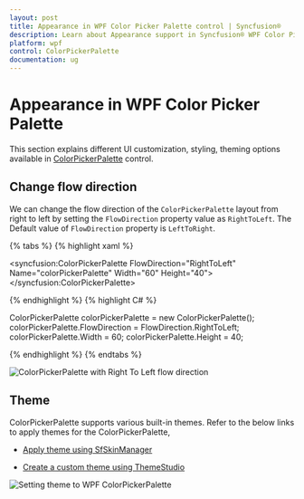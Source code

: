 ```yaml
---
layout: post
title: Appearance in WPF Color Picker Palette control | Syncfusion®
description: Learn about Appearance support in Syncfusion® WPF Color Picker Palette control, its elements and more details.
platform: wpf
control: ColorPickerPalette
documentation: ug
---
```


# Appearance in WPF Color Picker Palette

This section explains different UI customization, styling, theming options available in [ColorPickerPalette](https://help.syncfusion.com/cr/wpf/Syncfusion.Windows.Tools.Controls.ColorPickerPalette.html) control.

## Change flow direction

We can change the flow direction of the `ColorPickerPalette` layout from right to left by setting the `FlowDirection` property value as `RightToLeft`. The Default value of `FlowDirection` property is `LeftToRight`.

{% tabs %}
{% highlight xaml %}

<syncfusion:ColorPickerPalette FlowDirection="RightToLeft"
                               Name="colorPickerPalette" 
                               Width="60"
                               Height="40">
</syncfusion:ColorPickerPalette>

{% endhighlight %}
{% highlight C# %}

ColorPickerPalette colorPickerPalette = new ColorPickerPalette();
colorPickerPalette.FlowDirection = FlowDirection.RightToLeft;
colorPickerPalette.Width = 60;
colorPickerPalette.Height = 40;

{% endhighlight %}
{% endtabs %}

![ColorPickerPalette with Right To Left flow direction](Appearance_images/rtl.png)

## Theme

ColorPickerPalette supports various built-in themes. Refer to the below links to apply themes for the ColorPickerPalette,

  * [Apply theme using SfSkinManager](https://help.syncfusion.com/wpf/themes/skin-manager)
	
  * [Create a custom theme using ThemeStudio](https://help.syncfusion.com/wpf/themes/theme-studio#creating-custom-theme)

 ![Setting theme to WPF ColorPickerPalette](Getting-Started_images/wpf-color-picker-palette-with-standard-theme.png)
